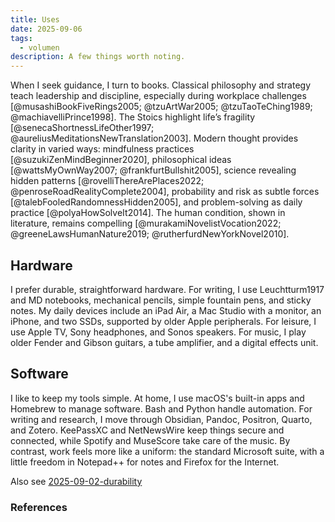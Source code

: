 ```yaml
---
title: Uses
date: 2025-09-06
tags:
  - volumen
description: A few things worth noting.
---
```


When I seek guidance, I turn to books. Classical philosophy and strategy teach leadership and discipline, especially during workplace challenges [@musashiBookFiveRings2005; @tzuArtWar2005; @tzuTaoTeChing1989; @machiavelliPrince1998]. The Stoics highlight life’s fragility [@senecaShortnessLifeOther1997; @aureliusMeditationsNewTranslation2003]. Modern thought provides clarity in varied ways: mindfulness practices [@suzukiZenMindBeginner2020], philosophical ideas [@wattsMyOwnWay2007; @frankfurtBullshit2005], science revealing hidden patterns [@rovelliThereArePlaces2022; @penroseRoadRealityComplete2004], probability and risk as subtle forces [@talebFooledRandomnessHidden2005], and problem-solving as daily practice [@polyaHowSolveIt2014]. The human condition, shown in literature, remains compelling [@murakamiNovelistVocation2022; @greeneLawsHumanNature2019; @rutherfurdNewYorkNovel2010].

## Hardware

I prefer durable, straightforward hardware. For writing, I use Leuchtturm1917 and MD notebooks, mechanical pencils, simple fountain pens, and sticky notes. My daily devices include an iPad Air, a Mac Studio with a monitor, an iPhone, and two SSDs, supported by older Apple peripherals. For leisure, I use Apple TV, Sony headphones, and Sonos speakers. For music, I play older Fender and Gibson guitars, a tube amplifier, and a digital effects unit.

## Software

I like to keep my tools simple. At home, I use macOS's built-in apps and Homebrew to manage software. Bash and Python handle automation. For writing and research, I move through Obsidian, Pandoc, Positron, Quarto, and Zotero. KeePassXC and NetNewsWire keep things secure and connected, while Spotify and MuseScore take care of the music. By contrast, work feels more like a uniform: the standard Microsoft suite, with a little freedom in Notepad++ for notes and Firefox for the Internet.

Also see [2025-09-02-durability](2025-09-02-durability.md)

### References